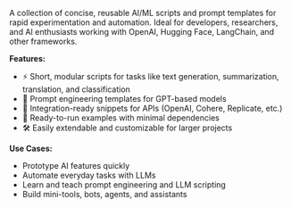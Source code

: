 A collection of concise, reusable AI/ML scripts and prompt templates for rapid experimentation and automation. Ideal for developers, researchers, and AI enthusiasts working with OpenAI, Hugging Face, LangChain, and other frameworks.

**Features:**

* ⚡ Short, modular scripts for tasks like text generation, summarization, translation, and classification
* 🧠 Prompt engineering templates for GPT-based models
* 🔗 Integration-ready snippets for APIs (OpenAI, Cohere, Replicate, etc.)
* 🧪 Ready-to-run examples with minimal dependencies
* 🛠️ Easily extendable and customizable for larger projects

**Use Cases:**

* Prototype AI features quickly
* Automate everyday tasks with LLMs
* Learn and teach prompt engineering and LLM scripting
* Build mini-tools, bots, agents, and assistants

